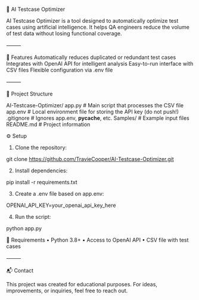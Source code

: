 🧠 AI Testcase Optimizer

AI Testcase Optimizer is a tool designed to automatically optimize test cases using artificial intelligence. It helps QA engineers reduce the volume of test data without losing functional coverage.

⸻

🚀 Features
  Automatically reduces duplicated or redundant test cases
  Integrates with OpenAI API for intelligent analysis
  Easy-to-run interface with CSV files
  Flexible configuration via .env file

⸻

📁 Project Structure

AI-Testcase-Optimizer/
 app.py           # Main script that processes the CSV file
 app.env          # Local environment file for storing the API key (do not push!)
 .gitignore       # Ignores app.env, __pycache__, etc.
 Samples/         # Example input files
 README.md        # Project information

⚙️ Setup
 1. Clone the repository:

git clone https://github.com/TravieCooper/AI-Testcase-Optimizer.git

2. Install dependencies:

pip install -r requirements.txt

3. Create a .env file based on app.env:

OPENAI_API_KEY=your_openai_api_key_here

4. Run the script:

python app.py

📌 Requirements
 • Python 3.8+
 • Access to OpenAI API
 • CSV file with test cases

⸻

📬 Contact

This project was created for educational purposes.
For ideas, improvements, or inquiries, feel free to reach out.
